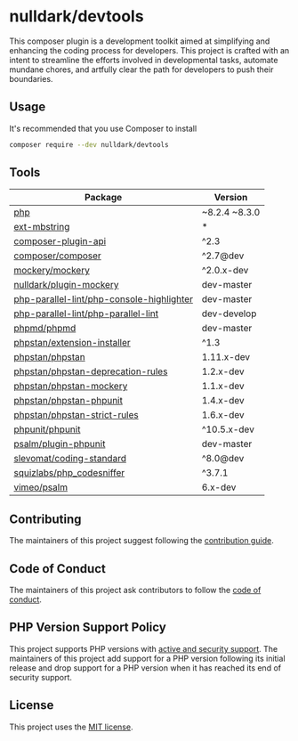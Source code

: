 # nulldark/devtools

This composer plugin is a development toolkit aimed at simplifying and enhancing the coding process for developers.
This project is crafted with an intent to streamline the efforts involved in developmental
tasks, automate mundane chores, and artfully clear the path for developers to push their boundaries.

## Usage

It's recommended that you use Composer to install

``` bash
composer require --dev nulldark/devtools
```

## Tools

| Package                                                                                                   | Version       |
|-----------------------------------------------------------------------------------------------------------|---------------|
| [php](https://github.com/php/php-src)                                                                     | ~8.2.4 ~8.3.0 |
| [ext-mbstring](https://github.com/php/php-src)                                                            | *             |
| [composer-plugin-api](https://getcomposer.org/)                                                           | ^2.3          |
| [composer/composer ](https://getcomposer.org/)                                                            | ^2.7@dev      |
| [mockery/mockery](https://github.com/mockery/mockery)                                                     | ^2.0.x-dev    |
| [nulldark/plugin-mockery](https://github.com/nulldark/psalm-plugin-mockery)                               | dev-master    |
| [php-parallel-lint/php-console-highlighter](https://github.com/php-parallel-lint/PHP-Console-Highlighter) | dev-master    |
| [php-parallel-lint/php-parallel-lint](https://github.com/php-parallel-lint/PHP-Parallel-Lint)             | dev-develop   |
| [phpmd/phpmd](https://github.com/phpmd/phpmd)                                                             | dev-master    |
| [phpstan/extension-installer](https://github.com/phpstan/extension-installer)                             | ^1.3          |
| [phpstan/phpstan](https://github.com/phpstan/phpstan)                                                     | 1.11.x-dev    |
| [phpstan/phpstan-deprecation-rules](https://github.com/phpstan/phpstan-deprecation-rules)                 | 1.2.x-dev     |
| [phpstan/phpstan-mockery](https://github.com/phpstan/phpstan-mockery)                                     | 1.1.x-dev     |
| [phpstan/phpstan-phpunit](https://github.com/phpstan/phpstan-phpunit)                                     | 1.4.x-dev     |
| [phpstan/phpstan-strict-rules](https://github.com/phpstan/phpstan-strict-rules)                           | 1.6.x-dev     |
| [phpunit/phpunit](https://packagist.org/packages/phpunit/phpunit)                                         | ^10.5.x-dev   |
| [psalm/plugin-phpunit](https://github.com/psalm/psalm-plugin-phpunit)                                     | dev-master    |
| [slevomat/coding-standard](slevomat/coding-standard)                                                      | ^8.0@dev      |
| [squizlabs/php_codesniffer](https://github.com/squizlabs/PHP_CodeSniffer)                                 | ^3.7.1        |
| [vimeo/psalm](https://github.com/vimeo/psalm)                                                             | 6.x-dev       |

## Contributing

The maintainers of this project suggest following the [contribution guide](CONTRIBUTING.md).

## Code of Conduct

The maintainers of this project ask contributors to follow the [code of conduct](CODE_OF_CONDUCT.md).

## PHP Version Support Policy

This project supports PHP versions with [active and security support](https://www.php.net/supported-versions.php).
The maintainers of this project add support for a PHP version following its initial release and drop support for a PHP
version when it has reached its end of security support.

## License

This project uses the [MIT license](LICENSE).
